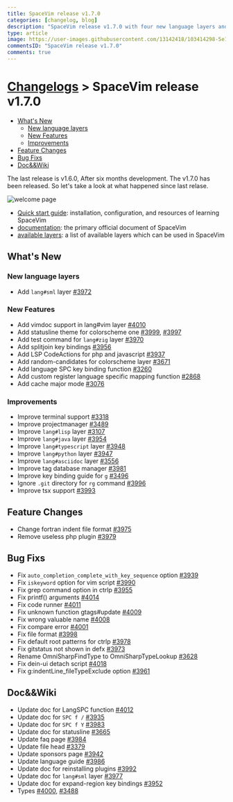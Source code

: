```yaml
---
title: SpaceVim release v1.7.0
categories: [changelog, blog]
description: "SpaceVim release v1.7.0 with four new language layers and floating window support."
type: article
image: https://user-images.githubusercontent.com/13142418/103414298-5e1da980-4bb8-11eb-96bc-b2e118f672b5.png
commentsID: "SpaceVim release v1.7.0"
comments: true
---
```


# [Changelogs](../development#changelog) > SpaceVim release v1.7.0

<!-- vim-markdown-toc GFM -->

- [What's New](#whats-new)
  - [New language layers](#new-language-layers)
  - [New Features](#new-features)
  - [Improvements](#improvements)
- [Feature Changes](#feature-changes)
- [Bug Fixs](#bug-fixs)
- [Doc&&Wiki](#docwiki)

<!-- vim-markdown-toc -->


The last release is v1.6.0, After six months development.
The v1.7.0 has been released. So let's take a look at what happened since last relase.

![welcome page](https://user-images.githubusercontent.com/13142418/103414298-5e1da980-4bb8-11eb-96bc-b2e118f672b5.png)

- [Quick start guide](../quick-start-guide/): installation, configuration, and resources of learning SpaceVim
- [documentation](../documentation/): the primary official document of SpaceVim
- [available layers](../layers/): a list of available layers which can be used in SpaceVim

## What's New

### New language layers

- Add `lang#sml` layer [#3972](https://github.com/SpaceVim/SpaceVim/pull/3972)

### New Features

- Add vimdoc support in lang#vim layer [#4010](https://github.com/SpaceVim/SpaceVim/pull/4010)
- Add statusline theme for colorscheme one [#3999](https://github.com/SpaceVim/SpaceVim/pull/3999), [#3997](https://github.com/SpaceVim/SpaceVim/pull/3997)
- Add test command for `lang#zig` layer [#3970](https://github.com/SpaceVim/SpaceVim/pull/3970)
- Add splitjoin key bindings [#3956](https://github.com/SpaceVim/SpaceVim/pull/3956)
- Add LSP CodeActions for php and javascript [#3937](https://github.com/SpaceVim/SpaceVim/pull/3937)
- Add random-candidates for colorscheme layer [#3671](https://github.com/SpaceVim/SpaceVim/pull/3671)
- Add language SPC key binding function [#3260](https://github.com/SpaceVim/SpaceVim/pull/3260)
- Add custom register language specific mapping function [#2868](https://github.com/SpaceVim/SpaceVim/pull/2868)
- Add cache major mode [#3076](https://github.com/SpaceVim/SpaceVim/pull/3076)

### Improvements

- Improve terminal support [#3318](https://github.com/SpaceVim/SpaceVim/pull/3318)
- Improve projectmanager [#3489](https://github.com/SpaceVim/SpaceVim/pull/3489)
- Improve `lang#lisp` layer [#3107](https://github.com/SpaceVim/SpaceVim/pull/3107)
- Improve `lang#java` layer [#3954](https://github.com/SpaceVim/SpaceVim/pull/3954)
- Improve `lang#typescript` layer [#3948](https://github.com/SpaceVim/SpaceVim/pull/3948)
- Improve `lang#python` layer [#3947](https://github.com/SpaceVim/SpaceVim/pull/3947)
- Improve `lang#asciidoc` layer [#3556](https://github.com/SpaceVim/SpaceVim/pull/3556)
- Improve tag database manager [#3981](https://github.com/SpaceVim/SpaceVim/pull/3981)
- Improve key binding guide for `g` [#3496](https://github.com/SpaceVim/SpaceVim/pull/3496)
- Ignore `.git` directory for `rg` command [#3996](https://github.com/SpaceVim/SpaceVim/pull/3996)
- Improve tsx support [#3993](https://github.com/SpaceVim/SpaceVim/pull/3993)

## Feature Changes

- Change fortran indent file format [#3975](https://github.com/SpaceVim/SpaceVim/pull/3975)
- Remove useless php plugin [#3979](https://github.com/SpaceVim/SpaceVim/pull/3979)

## Bug Fixs

- Fix `auto_completion_complete_with_key_sequence` option [#3939](https://github.com/SpaceVim/SpaceVim/pull/3939)
- Fix `iskeyword` option for vim script [#3990](https://github.com/SpaceVim/SpaceVim/pull/3990)
- Fix grep command option in ctrlp [#3955](https://github.com/SpaceVim/SpaceVim/pull/3955)
- Fix printf() arguments [#4014](https://github.com/SpaceVim/SpaceVim/pull/4014)
- Fix code runner [#4011](https://github.com/SpaceVim/SpaceVim/pull/4011)
- Fix unknown function gtags#update [#4009](https://github.com/SpaceVim/SpaceVim/pull/4009)
- Fix wrong valuable name [#4008](https://github.com/SpaceVim/SpaceVim/pull/4008)
- Fix compare error [#4001](https://github.com/SpaceVim/SpaceVim/pull/4001)
- Fix file format [#3998](https://github.com/SpaceVim/SpaceVim/pull/3998)
- Fix default root patterns for ctrlp [#3978](https://github.com/SpaceVim/SpaceVim/pull/3978)
- Fix gitstatus not shown in defx [#3973](https://github.com/SpaceVim/SpaceVim/pull/3973)
- Rename OmniSharpFindType to OmniSharpTypeLookup [#3628](https://github.com/SpaceVim/SpaceVim/pull/3628)
- Fix dein-ui detach script [#4018](https://github.com/SpaceVim/SpaceVim/pull/4018)
- Fix g:indentLine_fileTypeExclude option [#3961](https://github.com/SpaceVim/SpaceVim/pull/3961)

## Doc&&Wiki

- Update doc for LangSPC function [#4012](https://github.com/SpaceVim/SpaceVim/pull/4012)
- Update doc for `SPC f /` [#3935](https://github.com/SpaceVim/SpaceVim/pull/3935)
- Update doc for `SPC f Y` [#3983](https://github.com/SpaceVim/SpaceVim/pull/3983)
- Update doc for statusline [#3665](https://github.com/SpaceVim/SpaceVim/pull/3665)
- Update faq page [#3984](https://github.com/SpaceVim/SpaceVim/pull/3984)
- Update file head [#3379](https://github.com/SpaceVim/SpaceVim/pull/3379)
- Update sponsors page [#3942](https://github.com/SpaceVim/SpaceVim/pull/3942)
- Update language guide [#3986](https://github.com/SpaceVim/SpaceVim/pull/3986)
- Update doc for reinstalling plugins [#3992](https://github.com/SpaceVim/SpaceVim/pull/3992)
- Update doc for `lang#sml` layer [#3977](https://github.com/SpaceVim/SpaceVim/pull/3977)
- Update doc for expand-region key bindings [#3952](https://github.com/SpaceVim/SpaceVim/pull/3952)
- Types [#4000](https://github.com/SpaceVim/SpaceVim/pull/4000), [#3488](https://github.com/SpaceVim/SpaceVim/pull/3488)


